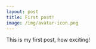 ```yaml
---
layout: post
title: First post!
image: /img/avatar-icon.png
---
```


This is my first post, how exciting!
